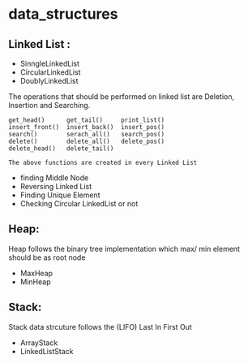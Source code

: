 # data_structures
## Linked List :

  - SinngleLinkedList
  - CircularLinkedList
  - DoublyLinkedList

  The operations that should be performed on linked list are Deletion, Insertion and Searching.
  
    get_head()      get_tail()     print_list()
    insert_front()  insert_back()  insert_pos()
    search()        serach_all()   search_pos()
    delete()        delete_all()   delete_pos()
    delete_head()   delete_tail()
    
    The above functions are created in every Linked List 

 
  - finding Middle Node
  - Reversing Linked List
  - Finding Unique Element
  - Checking Circular LinkedList or not

## Heap:

  Heap follows the binary tree implementation which max/ min element should be as root node
  
  - MaxHeap
  - MinHeap


## Stack:

  Stack data strcuture follows the (LIFO) Last In First Out

  - ArrayStack
  - LinkedListStack
